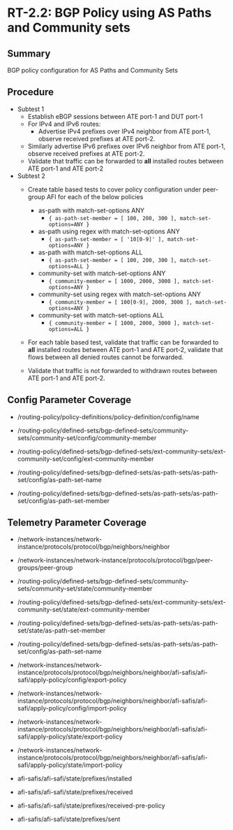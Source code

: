 # RT-2.2: BGP Policy using AS Paths and Community sets

## Summary

BGP policy configuration for AS Paths and Community Sets

## Procedure

* Subtest 1
    *   Establish eBGP sessions between ATE port-1 and DUT port-1
    *   For IPv4 and IPv6 routes:
        *   Advertise IPv4 prefixes over IPv4 neighbor from ATE port-1, observe received prefixes at ATE port-2.
    *   Similarly advertise IPv6 prefixes over IPv6 neighbor from ATE port-1, observe received prefixes at ATE port-2.
    *   Validate that traffic can be forwarded to **all** installed routes
        between ATE port-1 and ATE port-2
* Subtest 2
    *   Create table based tests to cover policy configuration under peer-group AFI for each of the below policies
        *   as-path with match-set-options ANY
            * `{ as-path-set-member = [ 100, 200, 300 ], match-set-options=ANY }`
        *   as-path using regex with match-set-options ANY
            * `{ as-path-set-member = [ '10[0-9]' ], match-set-options=ANY }`
        *   as-path with match-set-options ALL
              * `{ as-path-set-member = [ 100, 200, 300 ], match-set-options=ALL }`
        *   community-set with match-set-options ANY
            * `{ community-member = [ 1000, 2000, 3000 ], match-set-options=ANY }`
        *   community-set using regex with match-set-options ANY
            * `{ community-member = [ 100[0-9], 2000, 3000 ], match-set-options=ANY }`
        *   community-set with match-set-options ALL
            * `{ community-member = [ 1000, 2000, 3000 ], match-set-options=ALL }`
        
    *   For each table based test, validate that traffic can be forwarded to **all** installed routes
        between ATE port-1 and ATE port-2, validate that flows between all
        denied routes cannot be forwarded.
    *   Validate that traffic is not forwarded to withdrawn routes between ATE
        port-1 and ATE port-2.

## Config Parameter Coverage

* /routing-policy/policy-definitions/policy-definition/config/name
* /routing-policy/defined-sets/bgp-defined-sets/community-sets/community-set/config/community-member	
* /routing-policy/defined-sets/bgp-defined-sets/ext-community-sets/ext-community-set/config/ext-community-member

* /routing-policy/defined-sets/bgp-defined-sets/as-path-sets/as-path-set/config/as-path-set-name
* /routing-policy/defined-sets/bgp-defined-sets/as-path-sets/as-path-set/config/as-path-set-member	


## Telemetry Parameter Coverage

* /network-instances/network-instance/protocols/protocol/bgp/neighbors/neighbor
* /network-instances/network-instance/protocols/protocol/bgp/peer-groups/peer-group

* /routing-policy/defined-sets/bgp-defined-sets/community-sets/community-set/state/community-member
* /routing-policy/defined-sets/bgp-defined-sets/ext-community-sets/ext-community-set/state/ext-community-member	

* /routing-policy/defined-sets/bgp-defined-sets/as-path-sets/as-path-set/state/as-path-set-member	
* /routing-policy/defined-sets/bgp-defined-sets/as-path-sets/as-path-set/config/as-path-set-name

* /network-instances/network-instance/protocols/protocol/bgp/neighbors/neighbor/afi-safis/afi-safi/apply-policy/config/export-policy	
* /network-instances/network-instance/protocols/protocol/bgp/neighbors/neighbor/afi-safis/afi-safi/apply-policy/config/import-policy	

* /network-instances/network-instance/protocols/protocol/bgp/neighbors/neighbor/afi-safis/afi-safi/apply-policy/state/export-policy	
* /network-instances/network-instance/protocols/protocol/bgp/neighbors/neighbor/afi-safis/afi-safi/apply-policy/state/import-policy	


*   afi-safis/afi-safi/state/prefixes/installed
*   afi-safis/afi-safi/state/prefixes/received
*   afi-safis/afi-safi/state/prefixes/received-pre-policy

*   afi-safis/afi-safi/state/prefixes/sent
